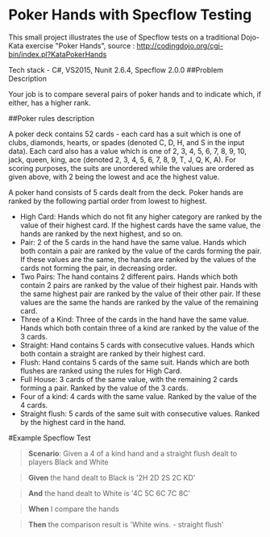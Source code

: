 Poker Hands with Specflow Testing
=================================

This small project illustrates the use of Specflow tests on a traditional Dojo-Kata exercise "Poker Hands",
source : http://codingdojo.org/cgi-bin/index.pl?KataPokerHands

Tech stack - C#, VS2015, Nunit 2.6.4, Specflow 2.0.0
##Problem Description 

Your job is to compare several pairs of poker hands and to indicate which, if either, has a higher rank. 

##Poker rules description 

A poker deck contains 52 cards - each card has a suit which is one of clubs, diamonds, hearts, or spades (denoted C, D, H, and S in the input data). Each card also has a value which is one of 2, 3, 4, 5, 6, 7, 8, 9, 10, jack, queen, king, ace (denoted 2, 3, 4, 5, 6, 7, 8, 9, T, J, Q, K, A). For scoring purposes, the suits are unordered while the values are ordered as given above, with 2 being the lowest and ace the highest value. 

A poker hand consists of 5 cards dealt from the deck. Poker hands are ranked by the following partial order from lowest to highest. 


* High Card: Hands which do not fit any higher category are ranked by the value of their highest card. If the highest cards have the same value, the hands are ranked by the next highest, and so on. 
* Pair: 2 of the 5 cards in the hand have the same value. Hands which both contain a pair are ranked by the value of the cards forming the pair. If these values are the same, the hands are ranked by the values of the cards not forming the pair, in decreasing order. 
* Two Pairs: The hand contains 2 different pairs. Hands which both contain 2 pairs are ranked by the value of their highest pair. Hands with the same highest pair are ranked by the value of their other pair. If these values are the same the hands are ranked by the value of the remaining card. 
* Three of a Kind: Three of the cards in the hand have the same value. Hands which both contain three of a kind are ranked by the value of the 3 cards. 
* Straight: Hand contains 5 cards with consecutive values. Hands which both contain a straight are ranked by their highest card. 
* Flush: Hand contains 5 cards of the same suit. Hands which are both flushes are ranked using the rules for High Card. 
* Full House: 3 cards of the same value, with the remaining 2 cards forming a pair. Ranked by the value of the 3 cards. 
* Four of a kind: 4 cards with the same value. Ranked by the value of the 4 cards. 
* Straight flush: 5 cards of the same suit with consecutive values. Ranked by the highest card in the hand. 

#Example Specflow Test
>**Scenario**: Given a 4 of a kind hand and a straight flush dealt to players Black and White

>**Given** the hand dealt to Black is '2H 2D 2S 2C KD'

>**And** the hand dealt to White is  '4C 5C 6C 7C 8C'

>**When** I compare the hands

>**Then** the comparison result is 'White wins. - straight flush'

